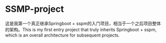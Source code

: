 # SSMP-project
这是我第一个真正继承Springboot + sspm的入门项目，相当于一个之后项目整体的架构。This is my first entry project that truly inherits Springboot + sspm, which is an overall architecture for subsequent projects.
